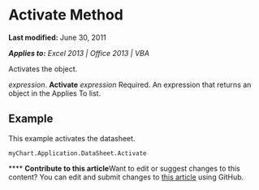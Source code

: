 
# Activate Method

 **Last modified:** June 30, 2011

 _**Applies to:** Excel 2013 | Office 2013 | VBA_

Activates the object.

 _expression_. **Activate**
 _expression_ Required. An expression that returns an object in the Applies To list.

## Example

This example activates the datasheet.


```
myChart.Application.DataSheet.Activate
```


****   **Contribute to this article**Want to edit or suggest changes to this content? You can edit and submit changes to  [this article](https://github.com/jhershey00/VBA_Excel_Test/OpenXMLCon/articles/20d0c11c-3ca1-4091-868a-1dcef50a2eba.md) using GitHub.

